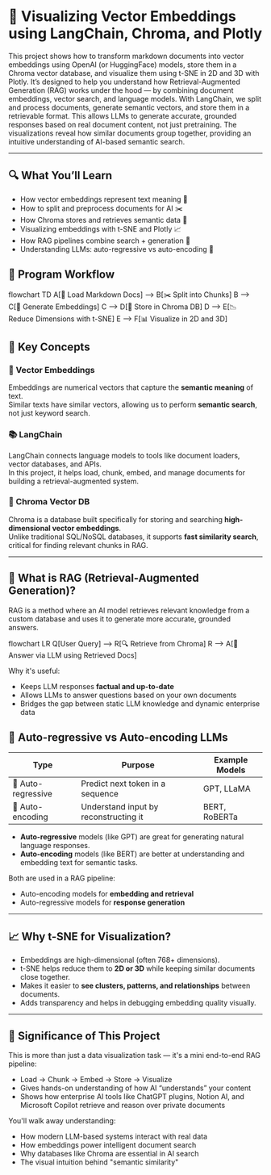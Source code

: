 # 🧠 Visualizing Vector Embeddings using LangChain, Chroma, and Plotly

This project shows how to transform markdown documents into vector embeddings using OpenAI (or HuggingFace) models, store them in a Chroma vector database, and visualize them using t-SNE in 2D and 3D with Plotly. It’s designed to help you understand how Retrieval-Augmented Generation (RAG) works under the hood — by combining document embeddings, vector search, and language models. With LangChain, we split and process documents, generate semantic vectors, and store them in a retrievable format. This allows LLMs to generate accurate, grounded responses based on real document content, not just pretraining. The visualizations reveal how similar documents group together, providing an intuitive understanding of AI-based semantic search.

---

## 🔍 What You’ll Learn

- How vector embeddings represent text meaning 🔢  
- How to split and preprocess documents for AI ✂️  
- How Chroma stores and retrieves semantic data 💾  
- Visualizing embeddings with t-SNE and Plotly 📈  
- How RAG pipelines combine search + generation 🔁  
- Understanding LLMs: auto-regressive vs auto-encoding 🧠  


## 🧭 Program Workflow


flowchart TD
    A[📂 Load Markdown Docs] --> B[✂️ Split into Chunks]
    B --> C[🔢 Generate Embeddings]
    C --> D[💾 Store in Chroma DB]
    D --> E[📉 Reduce Dimensions with t-SNE]
    E --> F[📊 Visualize in 2D and 3D]


## 🧠 Key Concepts

### 📌 Vector Embeddings  
Embeddings are numerical vectors that capture the **semantic meaning** of text.  
Similar texts have similar vectors, allowing us to perform **semantic search**, not just keyword search.

### 📚 LangChain  
LangChain connects language models to tools like document loaders, vector databases, and APIs.  
In this project, it helps load, chunk, embed, and manage documents for building a retrieval-augmented system.

### 💾 Chroma Vector DB  
Chroma is a database built specifically for storing and searching **high-dimensional vector embeddings**.  
Unlike traditional SQL/NoSQL databases, it supports **fast similarity search**, critical for finding relevant chunks in RAG.

---

## 🔁 What is RAG (Retrieval-Augmented Generation)?

RAG is a method where an AI model retrieves relevant knowledge from a custom database and uses it to generate more accurate, grounded answers.


flowchart LR
    Q[User Query] --> R[🔍 Retrieve from Chroma]
    R --> A[🤖 Answer via LLM using Retrieved Docs]

Why it's useful:
- Keeps LLM responses **factual and up-to-date**
- Allows LLMs to answer questions based on your own documents
- Bridges the gap between static LLM knowledge and dynamic enterprise data


## 🧠 Auto-regressive vs Auto-encoding LLMs

| Type              | Purpose                              | Example Models   |
|-------------------|---------------------------------------|------------------|
| 🔁 Auto-regressive | Predict next token in a sequence      | GPT, LLaMA       |
| 🧩 Auto-encoding   | Understand input by reconstructing it | BERT, RoBERTa    |

- **Auto-regressive** models (like GPT) are great for generating natural language responses.  
- **Auto-encoding** models (like BERT) are better at understanding and embedding text for semantic tasks.

Both are used in a RAG pipeline:
- Auto-encoding models for **embedding and retrieval**
- Auto-regressive models for **response generation**

---

## 📈 Why t-SNE for Visualization?

- Embeddings are high-dimensional (often 768+ dimensions).
- t-SNE helps reduce them to **2D or 3D** while keeping similar documents close together.
- Makes it easier to **see clusters, patterns, and relationships** between documents.
- Adds transparency and helps in debugging embedding quality visually.

---

## 🌟 Significance of This Project

This is more than just a data visualization task — it's a mini end-to-end RAG pipeline:
- Load → Chunk → Embed → Store → Visualize  
- Gives hands-on understanding of how AI “understands” your content  
- Shows how enterprise AI tools like ChatGPT plugins, Notion AI, and Microsoft Copilot retrieve and reason over private documents

You'll walk away understanding:
- How modern LLM-based systems interact with real data  
- How embeddings power intelligent document search  
- Why databases like Chroma are essential in AI search  
- The visual intuition behind "semantic similarity"

